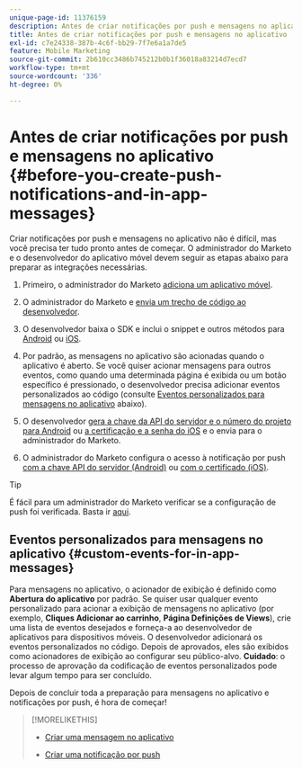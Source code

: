 ```yaml
---
unique-page-id: 11376159
description: Antes de criar notificações por push e mensagens no aplicativo - Documentação do Marketo - Documentação do produto
title: Antes de criar notificações por push e mensagens no aplicativo
exl-id: c7e24338-387b-4c6f-bb29-7f7e6a1a7de5
feature: Mobile Marketing
source-git-commit: 2b610cc3486b745212b0b1f36018a83214d7ecd7
workflow-type: tm+mt
source-wordcount: '336'
ht-degree: 0%

---
```


# Antes de criar notificações por push e mensagens no aplicativo {#before-you-create-push-notifications-and-in-app-messages}

Criar notificações por push e mensagens no aplicativo não é difícil, mas você precisa ter tudo pronto antes de começar. O administrador do Marketo e o desenvolvedor do aplicativo móvel devem seguir as etapas abaixo para preparar as integrações necessárias.

1. Primeiro, o administrador do Marketo [adiciona um aplicativo móvel](/help/marketo/product-docs/mobile-marketing/admin/add-a-mobile-app.md).

1. O administrador do Marketo e [envia um trecho de código ao desenvolvedor](/help/marketo/product-docs/mobile-marketing/admin/send-sdk-code-to-a-developer.md).

1. O desenvolvedor baixa o SDK e inclui o snippet e outros métodos para [Android](https://experienceleague.adobe.com/en/docs/marketo-developer/marketo/mobile/installation#how-to-install-marketo-sdk-on-android) ou [iOS](https://experienceleague.adobe.com/en/docs/marketo-developer/marketo/mobile/installation#how-to-install-marketo-sdk-on-ios).

1. Por padrão, as mensagens no aplicativo são acionadas quando o aplicativo é aberto. Se você quiser acionar mensagens para outros eventos, como quando uma determinada página é exibida ou um botão específico é pressionado, o desenvolvedor precisa adicionar eventos personalizados ao código (consulte [Eventos personalizados para mensagens no aplicativo](#CustomEvents) abaixo).

1. O desenvolvedor [gera a chave da API do servidor e o número do projeto para Android](https://experienceleague.adobe.com/en/docs/marketo-developer/marketo/mobile/installation#how-to-install-marketo-sdk-on-android) ou [a certificação e a senha do iOS](https://experienceleague.adobe.com/en/docs/marketo-developer/marketo/mobile/installation#install-marketo-sdk-on-ios) e o envia para o administrador do Marketo.

1. O administrador do Marketo configura o acesso à notificação por push [com a chave API do servidor (Android)](/help/marketo/product-docs/mobile-marketing/admin/configure-mobile-app-android-push-access.md) ou [com o certificado (iOS)](/help/marketo/product-docs/mobile-marketing/admin/configure-mobile-app-ios-push-access.md).

>[!TIP]
>
>É fácil para um administrador do Marketo verificar se a configuração de push foi verificada. Basta ir [aqui](/help/marketo/product-docs/mobile-marketing/admin/verify-push-configuration.md).

## Eventos personalizados para mensagens no aplicativo {#custom-events-for-in-app-messages}

Para mensagens no aplicativo, o acionador de exibição é definido como **Abertura do aplicativo** por padrão. Se quiser usar qualquer evento personalizado para acionar a exibição de mensagens no aplicativo (por exemplo, **Cliques Adicionar ao carrinho**, **Página Definições de Views**), crie uma lista de eventos desejados e forneça-a ao desenvolvedor de aplicativos para dispositivos móveis. O desenvolvedor adicionará os eventos personalizados no código. Depois de aprovados, eles são exibidos como acionadores de exibição ao configurar seu público-alvo. **Cuidado**: o processo de aprovação da codificação de eventos personalizados pode levar algum tempo para ser concluído.

Depois de concluir toda a preparação para mensagens no aplicativo e notificações por push, é hora de começar!

>[!MORELIKETHIS]
>
>* [Criar uma mensagem no aplicativo](/help/marketo/product-docs/mobile-marketing/in-app-messages/creating-in-app-messages/create-an-in-app-message.md)
>
>* [Criar uma notificação por push](/help/marketo/product-docs/mobile-marketing/push-notifications/create-a-push-notification.md)
